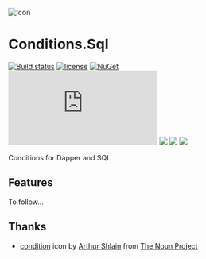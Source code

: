 ![Icon](https://i.imgur.com/RGy31lu.png?1)
# Conditions.Sql
[![Build status](https://ci.appveyor.com/api/projects/status/sn05aal3tj8pc9w8?svg=true)](https://ci.appveyor.com/project/lvermeulen/conditions-sql)
 [![license](https://img.shields.io/github/license/lvermeulen/Conditions.Sql.svg?maxAge=2592000)](https://github.com/lvermeulen/Conditions.Sql/blob/main/LICENSE)
 [![NuGet](https://img.shields.io/nuget/vpre/Conditions.Sql.svg?maxAge=2592000)](https://www.nuget.org/packages/Conditions.Sql/)
 ![downloads](https://img.shields.io/nuget/dt/Conditions.Sql)
 ![](https://img.shields.io/badge/.net-4.6.1-yellowgreen.svg)
 ![](https://img.shields.io/badge/netstandard-1.4-yellowgreen.svg)
 ![](https://img.shields.io/badge/netstandard-2.0-yellowgreen.svg)
 
Conditions for Dapper and SQL

## Features
To follow...

## Thanks
* [condition](https://thenounproject.com/search/?q=condition&i=101727) icon by [Arthur Shlain](https://thenounproject.com/ArtZ91/) from [The Noun Project](https://thenounproject.com)
